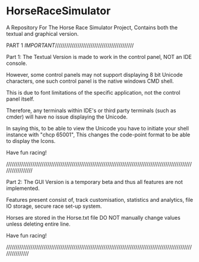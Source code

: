 # HorseRaceSimulator
A Repository For The Horse Race Simulator Project, Contains both the textual and graphical version.

PART 1 *IMPORTANT*//////////////////////////////////////////

Part 1: The Textual Version is made to work in the control panel, NOT an IDE console.

However, some control panels may not support displaying 8 bit Unicode characters, one such control panel is the native windows CMD shell.

This is due to font limitations of the specific application, not the control panel itself.

Therefore, any terminals within IDE's or third party terminals (such as cmder) will have no issue displaying the Unicode.

In saying this, to be able to view the Unicode you have to initiate your shell instance with "chcp 65001", This changes the code-point format to be able to display the Icons.

Have fun racing!

/////////////////////////////////////////////////////////////////////////////////////////////////////////////////

Part 2: The GUI Version is a temporary beta and thus all features are not implemented.

Features present consist of, track customisation, statistics and analytics, file IO storage, secure race set-up system.

Horses are stored in the Horse.txt file DO NOT manually change values unless deleting entire line.

Have fun racing!

///////////////////////////////////////////////////////////////////////////////////////////////////////////////
